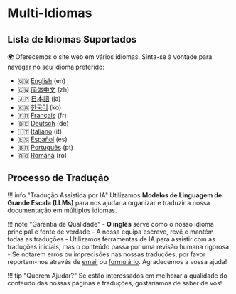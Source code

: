 # Multi-Idiomas

## Lista de Idiomas Suportados

🌍 Oferecemos o site web em vários idiomas.
Sinta-se à vontade para navegar no seu idioma preferido:

- 🇬🇧 [English](/) (en)
- 🇨🇳 [简体中文](/zh) (zh)
- 🇯🇵 [日本語](/ja) (ja)
- 🇰🇷 [한국어](/ko) (ko)
- 🇫🇷 [Français](/fr) (fr)
- 🇩🇪 [Deutsch](/de) (de)
- 🇮🇹 [Italiano](/it) (it)
- 🇪🇸 [Español](/es) (es)
- 🇧🇷 [Português](/pt) (pt)
- 🇷🇴 [Română](/ro) (ro)

## Processo de Tradução

!!! info "Tradução Assistida por IA"
    Utilizamos **Modelos de Linguagem de Grande Escala (LLMs)** para nos ajudar a organizar e traduzir a nossa documentação em múltiplos idiomas.

!!! note "Garantia de Qualidade"
    - **O inglês** serve como o nosso idioma principal e fonte de verdade
    - A nossa equipa escreve, revê e mantém todas as traduções
    - Utilizamos ferramentas de IA para assistir com as traduções iniciais, mas o conteúdo passa por uma revisão humana rigorosa
    - Se notarem erros ou imprecisões nas nossas traduções, por favor reportem-nos através de [email](mailto:info@techxartisan.com) ou [formulário](/feedback). Agradecemos a vossa ajuda!

!!! tip "Querem Ajudar?"
    Se estão interessados em melhorar a qualidade do conteúdo das nossas páginas e traduções, gostaríamos de saber de vós!
